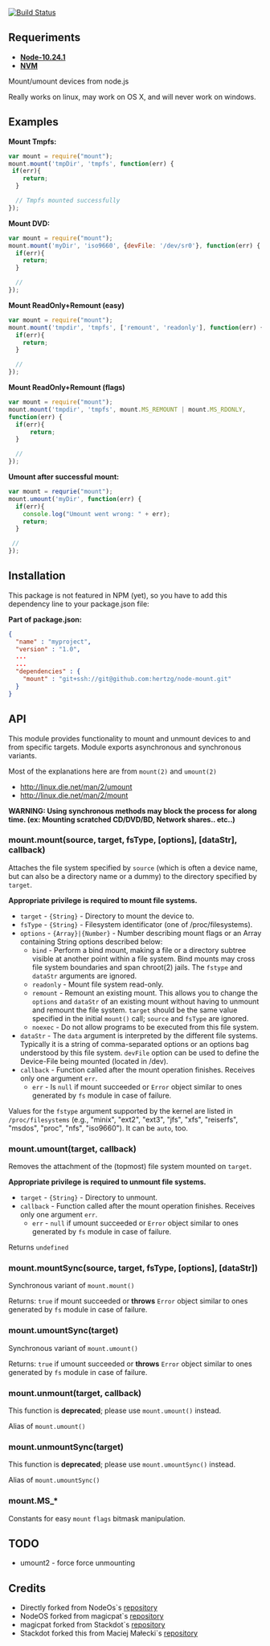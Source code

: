 [![Build Status](https://travis-ci.org/callyca/nodeos-mount.svg?branch=master)](https://travis-ci.org/callyca/nodeos-mount)

## Requeriments

- [**Node-10.24.1**](https://nodejs.org/en/about/releases/)
- [**NVM**](https://heynode.com/tutorial/install-nodejs-locally-nvm/)

Mount/umount devices from node.js

Really works on linux, may work on OS X, and will never work on windows.

## Examples

**Mount Tmpfs:**

```javascript
var mount = require("mount");
mount.mount('tmpDir', 'tmpfs', function(err) {
 if(err){
    return;
  }

  // Tmpfs mounted successfully
});
```

**Mount DVD:**

```javascript
var mount = require("mount");
mount.mount('myDir', 'iso9660', {devFile: '/dev/sr0'}, function(err) {
  if(err){
    return;
  }

  //
});
```

**Mount ReadOnly+Remount (easy)**

```javascript
var mount = require("mount");
mount.mount('tmpdir', 'tmpfs', ['remount', 'readonly'], function(err) {
  if(err){
    return;
  }

  //
});
```

**Mount ReadOnly+Remount (flags)**

```javascript
var mount = require("mount");
mount.mount('tmpdir', 'tmpfs', mount.MS_REMOUNT | mount.MS_RDONLY,
function(err) {
  if(err){
      return;
  }

  //
});
```

**Umount after successful mount:**

```javascript
var mount = requrie("mount");
mount.umount('myDir', function(err) {
  if(err){
    console.log("Umount went wrong: " + err);
    return;
  }

 //
});
```

## Installation

This package is not featured in NPM (yet), so you have to add this dependency
line to your package.json file:

**Part of package.json:**

```json
{
  "name" : "myproject",
  "version" : "1.0",
  ...
  ...
  "dependencies" : {
    "mount" : "git+ssh://git@github.com:hertzg/node-mount.git"
  }
}
```

## API

This module provides functionality to mount and unmount devices to and from
specific targets. Module exports asynchronous and synchronous variants.

Most of the explanations here are from `mount(2)` and `umount(2)`

- <http://linux.die.net/man/2/umount>
- <http://linux.die.net/man/2/mount>

**WARNING: Using synchronous methods may block the process for along time. (ex:
  Mounting scratched CD/DVD/BD, Network shares.. etc..)**

### mount.mount(source, target, fsType, [options], [dataStr], callback)

Attaches the file system specified by `source` (which is often a device name,
but can also be a directory name or a dummy) to the directory specified by
`target`.

**Appropriate privilege is required to mount file systems.**

- `target` - `{String}` - Directory to mount the device to.
- `fsType` - `{String}` - Filesystem identificator (one of /proc/filesystems).
- `options` - `{Array}|{Number}` - Number describing mount flags or an Array
 containing String options described below:
  - `bind` - Perform a bind mount, making a file or a directory subtree visible
  at another point within a file system. Bind mounts may cross file system
  boundaries and span chroot(2) jails. The `fstype` and `dataStr` arguments
  are ignored.
  - `readonly` - Mount file system read-only.
  - `remount` - Remount an existing mount. This allows you to change the
  `options` and `dataStr` of an existing mount without having to unmount and
  remount the file system. `target` should be the same value specified in the
  initial `mount()` call; `source` and `fsType` are ignored.
  - `noexec` - Do not allow programs to be executed from this file system.
- `dataStr` - The `data` argument is interpreted by the different file systems.
 Typically it is a string of comma-separated options or an options bag
 understood by this file system. `devFile` option can be used to define the
 Device-File being mounted (located in /dev).
- `callback` - Function called after the mount operation finishes. Receives only
 one argument `err`.
  - `err` - Is `null` if mount succeeded or `Error` object similar to ones
  generated by `fs` module in case of failure.

Values for the `fstype` argument supported by the kernel are listed in
`/proc/filesystems` (e.g., "minix", "ext2", "ext3", "jfs", "xfs", "reiserfs",
"msdos", "proc", "nfs", "iso9660"). It can be `auto`, too.

### mount.umount(target, callback)

Removes the attachment of the (topmost) file system mounted on `target`.

**Appropriate privilege is required to unmount file systems.**

- `target` - `{String}` - Directory to unmount.
- `callback` - Function called after the mount operation finishes. Receives only
 one argument `err`.
  - `err` -  `null` if umount succeeded or `Error` object similar to ones
   generated by `fs` module in case of failure.

Returns `undefined`

### mount.mountSync(source, target, fsType, [options], [dataStr])

Synchronous variant of `mount.mount()`

Returns: `true` if mount succeeded or **throws** `Error` object similar to ones
generated by `fs` module in case of failure.

### mount.umountSync(target)

Synchronous variant of `mount.umount()`

Returns: `true` if umount succeeded or **throws** `Error` object similar to ones
generated by `fs` module in case of failure.

### mount.unmount(target, callback)

This function is **deprecated**; please use `mount.umount()` instead.

Alias of `mount.umount()`

### mount.unmountSync(target)

This function is **deprecated**; please use `mount.umountSync()` instead.

Alias of `mount.umountSync()`

### mount.MS_*

Constants for easy `mount` `flags` bitmask manipulation.

## TODO

- umount2 - force force unmounting

## Credits

- Directly forked from NodeOs`s [repository](https://github.com/magicpat/node-mount)
- NodeOS forked from magicpat`s [repository](https://github.com/magicpat/node-mount)
- magicpat forked from Stackdot`s [repository](https://github.com/stackdot/node-mount)
- Stackdot forked this from Maciej Małecki`s [repository](https://github.com/mmalecki/node-mount)
